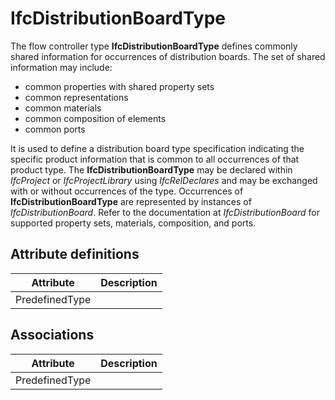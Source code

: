 IfcDistributionBoardType
========================
The flow controller type **IfcDistributionBoardType** defines commonly shared
information for occurrences of distribution boards. The set of shared
information may include:  
  
* common properties with shared property sets  
* common representations  
* common materials  
* common composition of elements  
* common ports  
  
It is used to define a distribution board type specification indicating the
specific product information that is common to all occurrences of that product
type. The **IfcDistributionBoardType** may be declared within _IfcProject_ or
_IfcProjectLibrary_ using _IfcRelDeclares_ and may be exchanged with or
without occurrences of the type. Occurrences of **IfcDistributionBoardType**
are represented by instances of _IfcDistributionBoard_. Refer to the
documentation at _IfcDistributionBoard_ for supported property sets,
materials, composition, and ports.  


Attribute definitions
---------------------
| Attribute      | Description   |
|----------------|---------------|
| PredefinedType |               |

Associations
------------
| Attribute      | Description   |
|----------------|---------------|
| PredefinedType |               |

